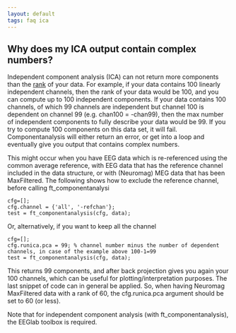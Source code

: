 ```yaml
---
layout: default
tags: faq ica
---
```


## Why does my ICA output contain complex numbers?

Independent component analysis (ICA) can not return more components than the [rank](http://en.wikipedia.org/wiki/Rank_(linear_algebra)) of your data. For example, if your data contains 100 linearly independent channels, then the rank of your data would be 100, and you can compute up to 100 independent components. If your data contains 100 channels, of which 99 channels are independent but channel 100 is dependent on channel 99 (e.g. chan100 = -chan99), then the max number of independent components to fully describe your data would be 99. If you try to compute 100 components on this data set, it will fail. Componentanalysis will either return an error, or get into a loop and eventually give you output that contains complex numbers.

This might occur when you have EEG data which is re-referenced using the common average reference, with EEG data that has the reference channel included in the data structure, or with (Neuromag) MEG data that has been MaxFiltered. 
The following shows how to exclude the reference channel, before calling ft_componentanalysi

	
	cfg=[];
	cfg.channel = {'all', '-refchan'};
	test = ft_componentanalysis(cfg, data);

Or, alternatively, if you want to keep all the channel

	
	cfg=[];
	cfg.runica.pca = 99; % channel number minus the number of dependent channels, in case of the example above 100-1=99
	test = ft_componentanalysis(cfg, data);

This returns 99 components, and after back projection gives you again your 100 channels, which can be useful for plotting/interpretation purposes. The last snippet of code can in general be applied. So, when having Neuromag MaxFiltered data with a rank of 60, the cfg.runica.pca argument should be set to 60 (or less).

Note that for independent component analysis (with ft_componentanalysis), the EEGlab toolbox is required.
